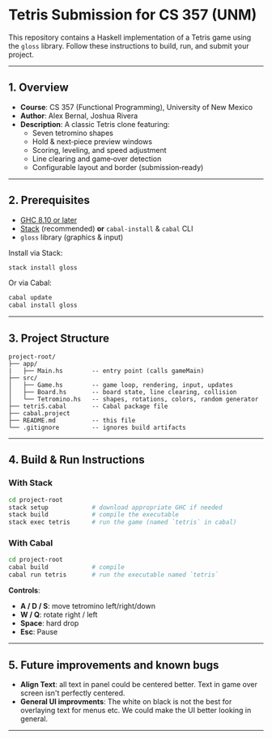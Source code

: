 # Tetris Submission for CS 357 (UNM)

This repository contains a Haskell implementation of a Tetris game using the `gloss` library. Follow these instructions to build, run, and submit your project.

---

## 1. Overview

- **Course**: CS 357 (Functional Programming), University of New Mexico
- **Author**: Alex Bernal, Joshua Rivera
- **Description**: A classic Tetris clone featuring:
  - Seven tetromino shapes
  - Hold & next‐piece preview windows
  - Scoring, leveling, and speed adjustment
  - Line clearing and game‐over detection
  - Configurable layout and border (submission‐ready)

---

## 2. Prerequisites

- [GHC 8.10 or later](https://www.haskell.org/ghc/)
- [Stack](https://docs.haskellstack.org/) (recommended) **or** `cabal-install` & `cabal` CLI
- `gloss` library (graphics & input)

Install via Stack:
```bash
stack install gloss
```

Or via Cabal:
```bash
cabal update
cabal install gloss
```

---

## 3. Project Structure

```plaintext
project-root/
├── app/
|   ├── Main.hs        -- entry point (calls gameMain)
├── src/
│   ├── Game.hs        -- game loop, rendering, input, updates
│   ├── Board.hs       -- board state, line clearing, collision
│   └── Tetromino.hs   -- shapes, rotations, colors, random generator
├── tetriS.cabal       -- Cabal package file
├── cabal.project 
├── README.md          -- this file
└── .gitignore         -- ignores build artifacts
```

---

## 4. Build & Run Instructions

### With Stack
```bash
cd project-root
stack setup            # download appropriate GHC if needed
stack build            # compile the executable
stack exec tetris      # run the game (named `tetris` in cabal)
```

### With Cabal
```bash
cd project-root
cabal build            # compile
cabal run tetris       # run the executable named `tetris`
```

**Controls**:
- **A / D / S**: move tetromino left/right/down
- **W / Q**: rotate right / left
- **Space**: hard drop
- **Esc**: Pause

---

## 5. Future improvements and known bugs

- **Align Text**: all text in panel could be centered better. Text in game over screen isn't perfectly centered.
- **General UI improvments**: The white on black is not the best for overlaying text for menus etc. We could make the UI better looking in general.

---
